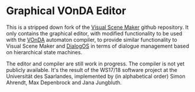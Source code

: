 # Graphical VOnDA Editor

This is a stripped down fork of the
[Visual Scene Maker](https://github.com/SceneMaker/VisualSceneMaker) github
repository. It only contains the graphical editor, with modified functionality
to be used with the [VOnDA](https://github.com/bkiefer/vonda) automaton
compiler, to provide similar functionality to Visual Scene Maker and
[DialogOS](https://github.com/dialogos-project/dialogos) in terms of dialogue
management based on hierarchical state machines.

The editor and compiler are still work in progress. The compiler is not yet
publicly available. It's the result of the WS17/18 software project at the
Universität des Saarlandes, implemented by (in alphabetical order) Simon
Ahrendt, Max Depenbrock and Jana Jungbluth.
